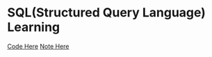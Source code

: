# SQL(Structured Query Language) Learning

[Code Here](https://github.com/d940909492/SQL-learning/tree/main/Codes)
[Note Here](https://github.com/d940909492/SQL-learning/tree/main/Notes)
